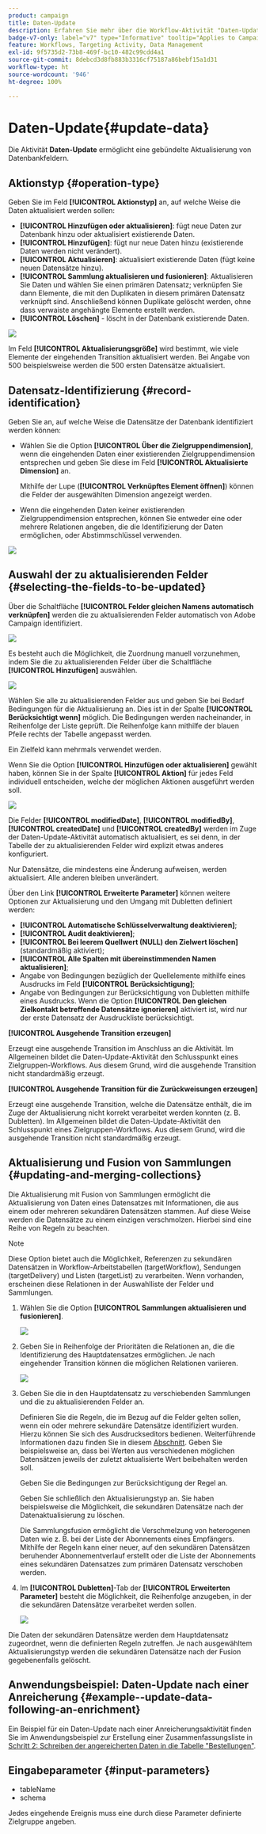 ```yaml
---
product: campaign
title: Daten-Update
description: Erfahren Sie mehr über die Workflow-Aktivität "Daten-Update".
badge-v7-only: label="v7" type="Informative" tooltip="Applies to Campaign Classic v7 only"
feature: Workflows, Targeting Activity, Data Management
exl-id: 9f5735d2-73b8-469f-bc10-482c99cdd4a1
source-git-commit: 8debcd3d8fb883b3316cf75187a86bebf15a1d31
workflow-type: ht
source-wordcount: '946'
ht-degree: 100%

---
```


# Daten-Update{#update-data}



Die Aktivität **Daten-Update** ermöglicht eine gebündelte Aktualisierung von Datenbankfeldern.

## Aktionstyp {#operation-type}

Geben Sie im Feld **[!UICONTROL Aktionstyp]** an, auf welche Weise die Daten aktualisiert werden sollen:

* **[!UICONTROL Hinzufügen oder aktualisieren]**: fügt neue Daten zur Datenbank hinzu oder aktualisiert existierende Daten.
* **[!UICONTROL Hinzufügen]**: fügt nur neue Daten hinzu (existierende Daten werden nicht verändert).
* **[!UICONTROL Aktualisieren]**: aktualisiert existierende Daten (fügt keine neuen Datensätze hinzu).
* **[!UICONTROL Sammlung aktualisieren und fusionieren]**: Aktualisieren Sie Daten und wählen Sie einen primären Datensatz; verknüpfen Sie dann Elemente, die mit den Duplikaten in diesem primären Datensatz verknüpft sind. Anschließend können Duplikate gelöscht werden, ohne dass verwaiste angehängte Elemente erstellt werden.
* **[!UICONTROL Löschen]** - löscht in der Datenbank existierende Daten.

![](assets/s_advuser_update_data_1.png)

Im Feld **[!UICONTROL Aktualisierungsgröße]** wird bestimmt, wie viele Elemente der eingehenden Transition aktualisiert werden. Bei Angabe von 500 beispielsweise werden die 500 ersten Datensätze aktualisiert.

## Datensatz-Identifizierung {#record-identification}

Geben Sie an, auf welche Weise die Datensätze der Datenbank identifiziert werden können:

* Wählen Sie die Option **[!UICONTROL Über die Zielgruppendimension]**, wenn die eingehenden Daten einer existierenden Zielgruppendimension entsprechen und geben Sie diese im Feld **[!UICONTROL Aktualisierte Dimension]** an.

   Mithilfe der Lupe (**[!UICONTROL Verknüpftes Element öffnen]**) können die Felder der ausgewählten Dimension angezeigt werden.

* Wenn die eingehenden Daten keiner existierenden Zielgruppendimension entsprechen, können Sie entweder eine oder mehrere Relationen angeben, die die Identifizierung der Daten ermöglichen, oder Abstimmschlüssel verwenden.

![](assets/s_advuser_update_data_2.png)

## Auswahl der zu aktualisierenden Felder {#selecting-the-fields-to-be-updated}

Über die Schaltfläche **[!UICONTROL Felder gleichen Namens automatisch verknüpfen]** werden die zu aktualisierenden Felder automatisch von Adobe Campaign identifiziert.

![](assets/s_advuser_update_data_3b.png)

Es besteht auch die Möglichkeit, die Zuordnung manuell vorzunehmen, indem Sie die zu aktualisierenden Felder über die Schaltfläche **[!UICONTROL Hinzufügen]** auswählen.

![](assets/s_advuser_update_data_3.png)

Wählen Sie alle zu aktualisierenden Felder aus und geben Sie bei Bedarf Bedingungen für die Aktualisierung an. Dies ist in der Spalte **[!UICONTROL Berücksichtigt wenn]** möglich. Die Bedingungen werden nacheinander, in Reihenfolge der Liste geprüft. Die Reihenfolge kann mithilfe der blauen Pfeile rechts der Tabelle angepasst werden.

Ein Zielfeld kann mehrmals verwendet werden.

Wenn Sie die Option **[!UICONTROL Hinzufügen oder aktualisieren]** gewählt haben, können Sie in der Spalte **[!UICONTROL Aktion]** für jedes Feld individuell entscheiden, welche der möglichen Aktionen ausgeführt werden soll.

![](assets/s_advuser_update_data_5.png)

Die Felder **[!UICONTROL modifiedDate]**, **[!UICONTROL modifiedBy]**, **[!UICONTROL createdDate]** und **[!UICONTROL createdBy]** werden im Zuge der Daten-Update-Aktivität automatisch aktualisiert, es sei denn, in der Tabelle der zu aktualisierenden Felder wird explizit etwas anderes konfiguriert.

Nur Datensätze, die mindestens eine Änderung aufweisen, werden aktualisiert. Alle anderen bleiben unverändert.

Über den Link **[!UICONTROL Erweiterte Parameter]** können weitere Optionen zur Aktualisierung und den Umgang mit Dubletten definiert werden:

* **[!UICONTROL Automatische Schlüsselverwaltung deaktivieren]**;
* **[!UICONTROL Audit deaktivieren]**;
* **[!UICONTROL Bei leerem Quellwert (NULL) den Zielwert löschen]** (standardmäßig aktiviert);
* **[!UICONTROL Alle Spalten mit übereinstimmenden Namen aktualisieren]**;
* Angabe von Bedingungen bezüglich der Quellelemente mithilfe eines Ausdrucks im Feld **[!UICONTROL Berücksichtigung]**;
* Angabe von Bedingungen zur Berücksichtigung von Dubletten mithilfe eines Ausdrucks. Wenn die Option **[!UICONTROL Den gleichen Zielkontakt betreffende Datensätze ignorieren]** aktiviert ist, wird nur der erste Datensatz der Ausdruckliste berücksichtigt.

**[!UICONTROL Ausgehende Transition erzeugen]**

Erzeugt eine ausgehende Transition im Anschluss an die Aktivität. Im Allgemeinen bildet die Daten-Update-Aktivität den Schlusspunkt eines Zielgruppen-Workflows. Aus diesem Grund, wird die ausgehende Transition nicht standardmäßig erzeugt.

**[!UICONTROL Ausgehende Transition für die Zurückweisungen erzeugen]**

Erzeugt eine ausgehende Transition, welche die Datensätze enthält, die im Zuge der Aktualisierung nicht korrekt verarbeitet werden konnten (z. B. Dubletten). Im Allgemeinen bildet die Daten-Update-Aktivität den Schlusspunkt eines Zielgruppen-Workflows. Aus diesem Grund, wird die ausgehende Transition nicht standardmäßig erzeugt.

## Aktualisierung und Fusion von Sammlungen {#updating-and-merging-collections}

Die Aktualisierung mit Fusion von Sammlungen ermöglicht die Aktualisierung von Daten eines Datensatzes mit Informationen, die aus einem oder mehreren sekundären Datensätzen stammen. Auf diese Weise werden die Datensätze zu einem einzigen verschmolzen. Hierbei sind eine Reihe von Regeln zu beachten.

>[!NOTE]
>
>Diese Option bietet auch die Möglichkeit, Referenzen zu sekundären Datensätzen in Workflow-Arbeitstabellen (targetWorkflow), Sendungen (targetDelivery) und Listen (targetList) zu verarbeiten. Wenn vorhanden, erscheinen diese Relationen in der Auswahlliste der Felder und Sammlungen.

1. Wählen Sie die Option **[!UICONTROL Sammlungen aktualisieren und fusionieren]**.

   ![](assets/update_and_merge_collections1.png)

1. Geben Sie in Reihenfolge der Prioritäten die Relationen an, die die Identifizierung des Hauptdatensatzes ermöglichen. Je nach eingehender Transition können die möglichen Relationen variieren.

   ![](assets/update_and_merge_collections2.png)

1. Geben Sie die in den Hauptdatensatz zu verschiebenden Sammlungen und die zu aktualisierenden Felder an.

   Definieren Sie die Regeln, die im Bezug auf die Felder gelten sollen, wenn ein oder mehrere sekundäre Datensätze identifiziert wurden. Hierzu können Sie sich des Ausdruckseditors bedienen. Weiterführende Informationen dazu finden Sie in diesem [Abschnitt](../../platform/using/defining-filter-conditions.md#building-expressions). Geben Sie beispielsweise an, dass bei Werten aus verschiedenen möglichen Datensätzen jeweils der zuletzt aktualisierte Wert beibehalten werden soll.

   Geben Sie die Bedingungen zur Berücksichtigung der Regel an.

   Geben Sie schließlich den Aktualisierungstyp an. Sie haben beispielsweise die Möglichkeit, die sekundären Datensätze nach der Datenaktualisierung zu löschen.

   Die Sammlungsfusion ermöglicht die Verschmelzung von heterogenen Daten wie z. B. bei der Liste der Abonnements eines Empfängers. Mithilfe der Regeln kann einer neuer, auf den sekundären Datensätzen beruhender Abonnementverlauf erstellt oder die Liste der Abonnements eines sekundären Datensatzes zum primären Datensatz verschoben werden.

1. Im **[!UICONTROL Dubletten]**-Tab der **[!UICONTROL Erweiterten Parameter]** besteht die Möglichkeit, die Reihenfolge anzugeben, in der die sekundären Datensätze verarbeitet werden sollen.

   ![](assets/update_and_merge_collections3.png)

Die Daten der sekundären Datensätze werden dem Hauptdatensatz zugeordnet, wenn die definierten Regeln zutreffen. Je nach ausgewähltem Aktualisierungstyp werden die sekundären Datensätze nach der Fusion gegebenenfalls gelöscht.

## Anwendungsbeispiel: Daten-Update nach einer Anreicherung {#example--update-data-following-an-enrichment}

Ein Beispiel für ein Daten-Update nach einer Anreicherungsaktivität finden Sie im Anwendungsbeispiel zur Erstellung einer Zusammenfassungsliste in [Schritt 2: Schreiben der angereicherten Daten in die Tabelle &quot;Bestellungen&quot;](creating-a-summary-list.md#step-2--writing-enriched-data-to-the--purchases--table).

## Eingabeparameter {#input-parameters}

* tableName
* schema

Jedes eingehende Ereignis muss eine durch diese Parameter definierte Zielgruppe angeben.
